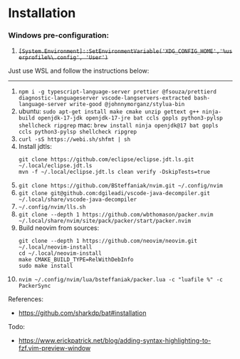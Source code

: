 # Installation

### Windows pre-configuration:

1. ~~`[System.Environment]::SetEnvironmentVariable('XDG_CONFIG_HOME','%userprofile%\.config', 'User')`~~

Just use WSL and follow the instructions below:

--------------------------------

1. `npm i -g typescript-language-server prettier @fsouza/prettierd diagnostic-languageserver vscode-langservers-extracted bash-language-server write-good @johnnymorganz/stylua-bin`
1. ubuntu: `sudo apt-get install make cmake unzip gettext g++ ninja-build openjdk-17-jdk openjdk-17-jre bat ccls gopls python3-pylsp shellcheck ripgrep` mac: `brew install ninja openjdk@17 bat gopls ccls python3-pylsp shellcheck ripgrep`
1. `curl -sS https://webi.sh/shfmt | sh`
1. Install jdtls:
    ```
    git clone https://github.com/eclipse/eclipse.jdt.ls.git ~/.local/eclipse.jdt.ls
    mvn -f ~/.local/eclipse.jdt.ls clean verify -DskipTests=true
    ```
1. `git clone https://github.com/BSteffaniak/nvim.git ~/.config/nvim`
1. `git clone git@github.com:dgileadi/vscode-java-decompiler.git ~/.local/share/vscode-java-decompiler`
1. `~/.config/nvim/lls.sh`
1. `git clone --depth 1 https://github.com/wbthomason/packer.nvim ~/.local/share/nvim/site/pack/packer/start/packer.nvim`
1. Build neovim from sources:
   ```
   git clone --depth 1 https://github.com/neovim/neovim.git ~/.local/neovim-install
   cd ~/.local/neovim-install
   make CMAKE_BUILD_TYPE=RelWithDebInfo
   sudo make install
   ```
1. `nvim ~/.config/nvim/lua/bsteffaniak/packer.lua -c "luafile %" -c PackerSync`

References:

 * https://github.com/sharkdp/bat#installation

Todo:

 * https://www.erickpatrick.net/blog/adding-syntax-highlighting-to-fzf.vim-preview-window
